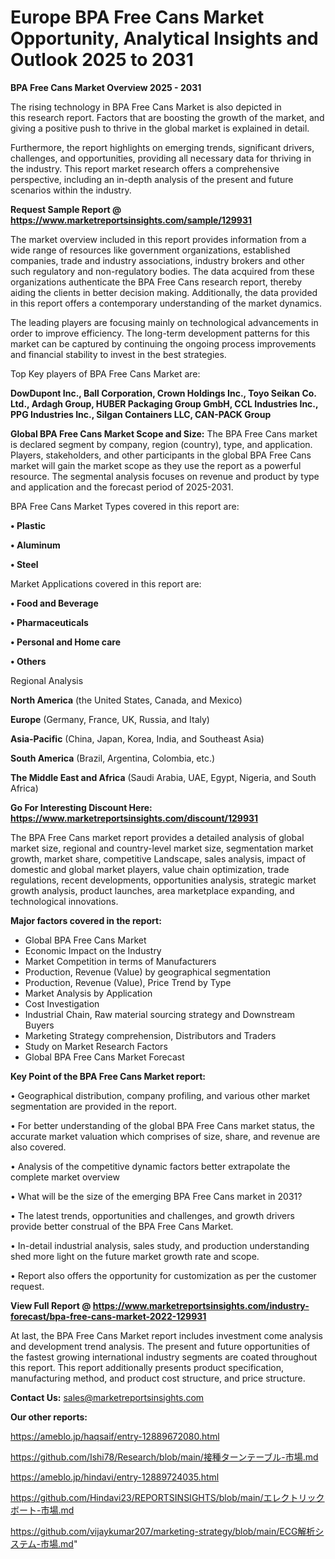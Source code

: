 # Europe BPA Free Cans Market Opportunity, Analytical Insights and Outlook 2025 to 2031

<Strong> BPA Free Cans Market Overview 2025 - 2031</strong>

The rising technology in BPA Free Cans Market is also depicted in this research report. Factors that are boosting the growth of the market, and giving a positive push to thrive in the global market is explained in detail.

Furthermore, the report highlights on emerging trends, significant drivers, challenges, and opportunities, providing all necessary data for thriving in the industry. This report market research offers a comprehensive perspective, including an in-depth analysis of the present and future scenarios within the industry.

<strong>Request Sample Report @ <a href=https://www.marketreportsinsights.com/sample/129931>https://www.marketreportsinsights.com/sample/129931</a></strong>

The market overview included in this report provides information from a wide range of resources like government organizations, established companies, trade and industry associations, industry brokers and other such regulatory and non-regulatory bodies. The data acquired from these organizations authenticate the BPA Free Cans research report, thereby aiding the clients in better decision making. Additionally, the data provided in this report offers a contemporary understanding of the market dynamics.

The leading players are focusing mainly on technological advancements in order to improve efficiency. The long-term development patterns for this market can be captured by continuing the ongoing process improvements and financial stability to invest in the best strategies.

Top Key players of BPA Free Cans Market are:

<strong>DowDupont Inc., Ball Corporation, Crown Holdings Inc., Toyo Seikan Co. Ltd., Ardagh Group, HUBER Packaging Group GmbH, CCL Industries Inc., PPG Industries Inc., Silgan Containers LLC, CAN-PACK Group</strong>

<strong><b>Global BPA Free Cans Market Scope and Size:</b></strong>
The BPA Free Cans market is declared segment by company, region (country), type, and application. Players, stakeholders, and other participants in the global BPA Free Cans market will gain the market scope as they use the report as a powerful resource. The segmental analysis focuses on revenue and product by type and application and the forecast period of 2025-2031.

BPA Free Cans Market Types covered in this report are:

<strong>• Plastic

• Aluminum

• Steel</strong>

Market Applications covered in this report are:

<strong>• Food and Beverage

• Pharmaceuticals

• Personal and Home care

• Others</strong> 

Regional Analysis

<strong>North America</strong> (the United States, Canada, and Mexico)

<strong>Europe</strong> (Germany, France, UK, Russia, and Italy)

<strong>Asia-Pacific</strong> (China, Japan, Korea, India, and Southeast Asia)

<strong>South America</strong> (Brazil, Argentina, Colombia, etc.)

<strong>The Middle East and Africa</strong> (Saudi Arabia, UAE, Egypt, Nigeria, and South Africa)

<strong>Go For Interesting Discount Here: <a href=https://www.marketreportsinsights.com/discount/129931>https://www.marketreportsinsights.com/discount/129931</a></strong>

The BPA Free Cans market report provides a detailed analysis of global market size, regional and country-level market size, segmentation market growth, market share, competitive Landscape, sales analysis, impact of domestic and global market players, value chain optimization, trade regulations, recent developments, opportunities analysis, strategic market growth analysis, product launches, area marketplace expanding, and technological innovations.

<strong><b>Major factors covered in the report:</b></strong>
<ul>
  <li>Global BPA Free Cans Market </li>
  <li>Economic Impact on the Industry</li>
  <li>Market Competition in terms of Manufacturers</li>
  <li>Production, Revenue (Value) by geographical segmentation</li>
  <li>Production, Revenue (Value), Price Trend by Type</li>
  <li>Market Analysis by Application</li>
  <li>Cost Investigation</li>
  <li>Industrial Chain, Raw material sourcing strategy and Downstream Buyers</li>
  <li>Marketing Strategy comprehension, Distributors and Traders</li>
  <li>Study on Market Research Factors</li>
  <li>Global BPA Free Cans Market Forecast</li>
</ul>

<strong><b>Key Point of the BPA Free Cans Market report:</b></strong>

• Geographical distribution, company profiling, and various other market segmentation are provided in the report.

• For better understanding of the global BPA Free Cans market status, the accurate market valuation which comprises of size, share, and revenue are also covered.

• Analysis of the competitive dynamic factors better extrapolate the complete market overview

• What will be the size of the emerging BPA Free Cans market in 2031?

• The latest trends, opportunities and challenges, and growth drivers provide better construal of the BPA Free Cans Market.

• In-detail industrial analysis, sales study, and production understanding shed more light on the future market growth rate and scope.

• Report also offers the opportunity for customization as per the customer request.

<strong><b>View Full Report @ <a href=https://www.marketreportsinsights.com/industry-forecast/bpa-free-cans-market-2022-129931>https://www.marketreportsinsights.com/industry-forecast/bpa-free-cans-market-2022-129931</a></b></strong>


At last, the BPA Free Cans Market report includes investment come analysis and development trend analysis. The present and future opportunities of the fastest growing international industry segments are coated throughout this report. This report additionally presents product specification, manufacturing method, and product cost structure, and price structure.

<strong>Contact Us:</strong>
sales@marketreportsinsights.com

<strong>Our other reports:</strong>

<a href=https://ameblo.jp/haqsaif/entry-12889672080.html>https://ameblo.jp/haqsaif/entry-12889672080.html</a>

<a href=https://github.com/Ishi78/Research/blob/main/接種ターンテーブル-市場.md>https://github.com/Ishi78/Research/blob/main/接種ターンテーブル-市場.md</a>

<a href=https://ameblo.jp/hindavi/entry-12889724035.html>https://ameblo.jp/hindavi/entry-12889724035.html</a>

<a href=https://github.com/Hindavi23/REPORTSINSIGHTS/blob/main/エレクトリックボート-市場.md>https://github.com/Hindavi23/REPORTSINSIGHTS/blob/main/エレクトリックボート-市場.md</a>

<a href=https://github.com/vijaykumar207/marketing-strategy/blob/main/ECG解析システム-市場.md>https://github.com/vijaykumar207/marketing-strategy/blob/main/ECG解析システム-市場.md</a>"
